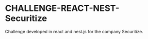 # CHALLENGE-REACT-NEST-Securitize
Challenge developed in react and nest.js for the company Securitize.
